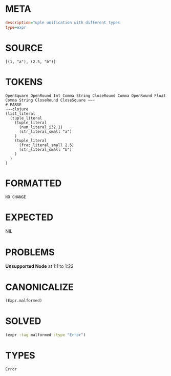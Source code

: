 # META
~~~ini
description=Tuple unification with different types
type=expr
~~~
# SOURCE
~~~roc
[(1, "a"), (2.5, "b")]
~~~
# TOKENS
~~~text
OpenSquare OpenRound Int Comma String CloseRound Comma OpenRound Float Comma String CloseRound CloseSquare ~~~
# PARSE
~~~clojure
(list_literal
  (tuple_literal
    (tuple_literal
      (num_literal_i32 1)
      (str_literal_small "a")
    )
    (tuple_literal
      (frac_literal_small 2.5)
      (str_literal_small "b")
    )
  )
)
~~~
# FORMATTED
~~~roc
NO CHANGE
~~~
# EXPECTED
NIL
# PROBLEMS
**Unsupported Node**
at 1:1 to 1:22

# CANONICALIZE
~~~clojure
(Expr.malformed)
~~~
# SOLVED
~~~clojure
(expr :tag malformed :type "Error")
~~~
# TYPES
~~~roc
Error
~~~
